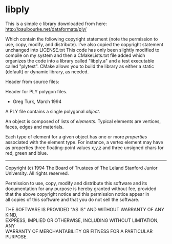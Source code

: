 # libply

This is a simple c library downloaded from here:
http://paulbourke.net/dataformats/ply/

Which contain the following copyright statement (note the permission to use, copy, modify, and distribute).
I've also copied the copyright statement unchanged into LICENSE.txt
This code has only been slightly modified to compile on my system and then a CMakeLists.txt file added which organizes the code into a library called "libply.a" and a test executable called "plytest".
CMake allows you to build the library as either a static (default) or dynamic library, as needed.


Header from source files:

Header for PLY polygon files.

- Greg Turk, March 1994

A PLY file contains a single polygonal _object_.

An object is composed of lists of _elements_.  Typical elements are
vertices, faces, edges and materials.

Each type of element for a given object has one or more _properties_
associated with the element type.  For instance, a vertex element may
have as properties three floating-point values x,y,z and three unsigned
chars for red, green and blue.

---------------------------------------------------------------

Copyright (c) 1994 The Board of Trustees of The Leland Stanford
Junior University.  All rights reserved.   
  
Permission to use, copy, modify and distribute this software and its   
documentation for any purpose is hereby granted without fee, provided   
that the above copyright notice and this permission notice appear in   
all copies of this software and that you do not sell the software.   
  
THE SOFTWARE IS PROVIDED "AS IS" AND WITHOUT WARRANTY OF ANY KIND,   
EXPRESS, IMPLIED OR OTHERWISE, INCLUDING WITHOUT LIMITATION, ANY   
WARRANTY OF MERCHANTABILITY OR FITNESS FOR A PARTICULAR PURPOSE.   



